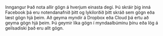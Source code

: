 Inngangur
Það nota allir gögn á hverjum einasta degi. Þú skráir þig inná Facebook þá eru notendanafnið þitt og lykilorðið þitt skráð sem gögn eða læst gögn hjá þeim. Að geyma myndir á Dropbox eða Cloud þá ertu að geyma gögn hjá þeim. Þú geymir líka gögn í myndaalbúminu þínu eða lög á geilsadiski það eru allt gögn.